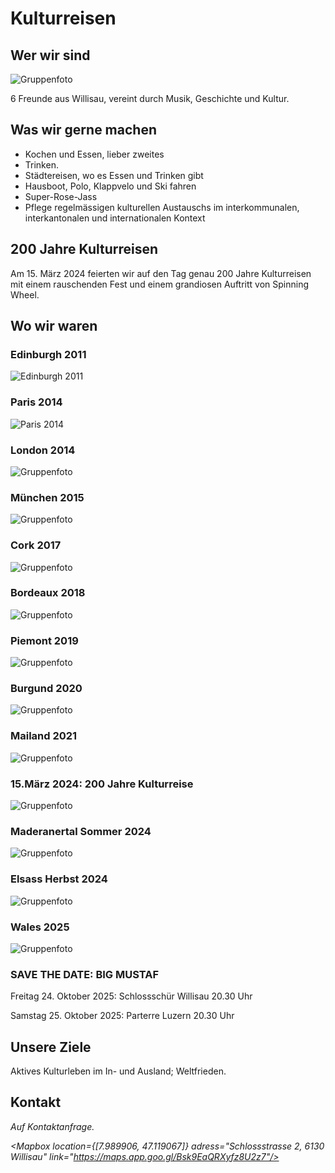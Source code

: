 <script>
    import Gallery from '$lib/components/Gallery.svelte';
    import Columns from '$lib/components/Columns.svelte';
    import ImgText from '$lib/components/ImgText.svelte';
    import Mapbox from '$lib/components/Mapbox.svelte';
</script>

# Kulturreisen

## Wer wir sind

![Gruppenfoto](/Hausboot_Gruppenfoto.JPG#size=95vw)

6 Freunde aus Willisau, vereint durch Musik, Geschichte und Kultur.

## Was wir gerne machen

- Kochen und Essen, lieber zweites
- Trinken.
- Städtereisen, wo es Essen und Trinken gibt
- Hausboot, Polo, Klappvelo und Ski fahren
- Super-Rose-Jass
- Pflege regelmässigen kulturellen Austauschs im interkommunalen, interkantonalen und internationalen Kontext

## 200 Jahre Kulturreisen

Am 15. März 2024 feierten wir auf den Tag genau 200 Jahre Kulturreisen mit einem rauschenden Fest und einem grandiosen Auftritt von Spinning Wheel.

## Wo wir waren

<Columns>

<div class="hero">

### Edinburgh 2011

![Edinburgh 2011](/Edinburgh2011.jpg#size=45vw)

</div>
<div class="hero">

### Paris 2014

![Paris 2014](/Paris_2014.jpg#size=45vw)

</div>
<div class="hero">

### London 2014

![Gruppenfoto](/London_2014_erste_Wahl.jpg#size=45vw)

</div>
<div class="hero">

### München 2015

![Gruppenfoto](/Muenchen_2015.jpg#size=45vw)

</div>
<div class="hero">

### Cork 2017

![Gruppenfoto](/Cork_2017.jpg#size=45vw)

</div>
<div class="hero">

### Bordeaux 2018

![Gruppenfoto](/Bordeaux_2018.jpg#size=45vw)

</div>
<div class="hero">

### Piemont 2019

![Gruppenfoto](/Piemont_2019.jpg#size=45vw)

</div>
<div class="hero">

### Burgund 2020

![Gruppenfoto](/Burgund_2020.jpg#size=45vw)

</div>
<div class="hero">

### Mailand 2021

![Gruppenfoto](/Mailand_2021.jpg#size=45vw)

</div>
<div class="hero">

### 15.März 2024: 200 Jahre Kulturreise

![Gruppenfoto](/200Jahreparty.jpeg#size=45vw)

</div>
<div class="hero">

### Maderanertal Sommer 2024

![Gruppenfoto](/Maderanertal_2024.png#size=45vw)

</div>
<div class="hero">

### Elsass Herbst 2024

![Gruppenfoto](/Elsass_2024.jpg#size=45vw)

</div>
<div class="hero">

### Wales 2025

![Gruppenfoto](/Wales_2025.png#size=45vw)

</div>
<div class="hero">

### SAVE THE DATE: BIG MUSTAF

Freitag 24. Oktober 2025: Schlossschür Willisau 20.30 Uhr

Samstag 25. Oktober 2025: Parterre Luzern 20.30 Uhr

</div>
<div class="hero">
    
</Columns>

## Unsere Ziele

Aktives Kulturleben im In- und Ausland; Weltfrieden.

## Kontakt

<address>
Auf Kontaktanfrage.<br>

<Mapbox location={[7.989906, 47.119067]} adress="Schlossstrasse 2, 6130 Willisau" link="https://maps.app.goo.gl/Bsk9EaQRXyfz8U2z7"/>

